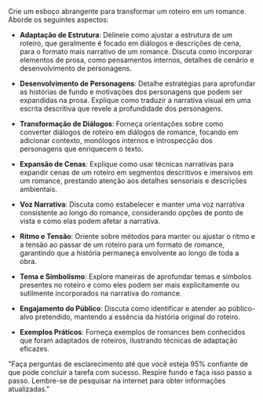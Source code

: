  
Crie um esboço abrangente para transformar um roteiro em um romance. Aborde os seguintes aspectos:

- **Adaptação de Estrutura**: Delineie como ajustar a estrutura de um roteiro, que geralmente é focado em diálogos e descrições de cena, para o formato mais narrativo de um romance. Discuta como incorporar elementos de prosa, como pensamentos internos, detalhes de cenário e desenvolvimento de personagens.

- **Desenvolvimento de Personagens**: Detalhe estratégias para aprofundar as histórias de fundo e motivações dos personagens que podem ser expandidas na prosa. Explique como traduzir a narrativa visual em uma escrita descritiva que revele a profundidade dos personagens.

- **Transformação de Diálogos**: Forneça orientações sobre como converter diálogos de roteiro em diálogos de romance, focando em adicionar contexto, monólogos internos e introspecção dos personagens que enriquecem o texto.

- **Expansão de Cenas**: Explique como usar técnicas narrativas para expandir cenas de um roteiro em segmentos descritivos e imersivos em um romance, prestando atenção aos detalhes sensoriais e descrições ambientais.

- **Voz Narrativa**: Discuta como estabelecer e manter uma voz narrativa consistente ao longo do romance, considerando opções de ponto de vista e como elas podem afetar a narrativa.

- **Ritmo e Tensão**: Oriente sobre métodos para manter ou ajustar o ritmo e a tensão ao passar de um roteiro para um formato de romance, garantindo que a história permaneça envolvente ao longo de toda a obra.

- **Tema e Simbolismo**: Explore maneiras de aprofundar temas e símbolos presentes no roteiro e como eles podem ser mais explicitamente ou sutilmente incorporados na narrativa do romance.

- **Engajamento do Público**: Discuta como identificar e atender ao público-alvo pretendido, mantendo a essência da história original do roteiro.

- **Exemplos Práticos**: Forneça exemplos de romances bem conhecidos que foram adaptados de roteiros, ilustrando técnicas de adaptação eficazes.

"Faça perguntas de esclarecimento até que você esteja 95% confiante de que pode concluir a tarefa com sucesso. Respire fundo e faça isso passo a passo. Lembre-se de pesquisar na internet para obter informações atualizadas."
```